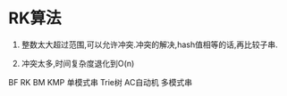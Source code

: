 # RK算法
1. 整数太大超过范围,可以允许冲突.冲突的解决,hash值相等的话,再比较子串.

2. 冲突太多,时间复杂度退化到O(n)

BF RK BM KMP 单模式串
Trie树 AC自动机  多模式串